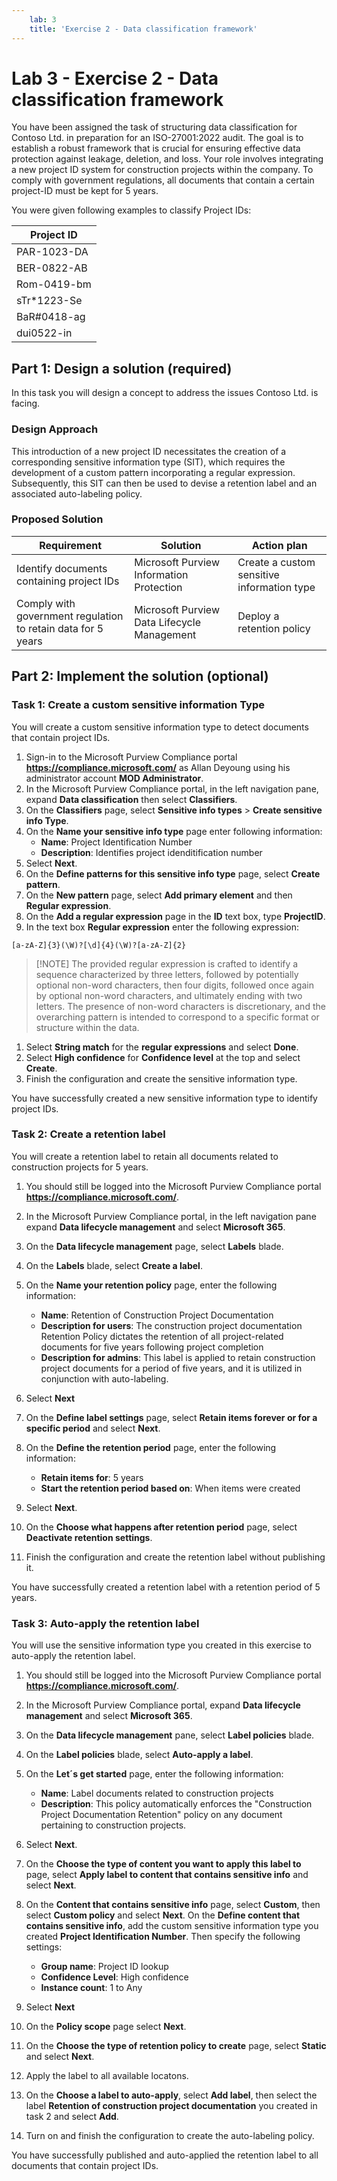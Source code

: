 ```yaml
---
    lab: 3
    title: 'Exercise 2 - Data classification framework'
---
```



# Lab 3 - Exercise 2 - Data classification framework

You have been assigned the task of structuring data classification for Contoso Ltd. in preparation for an ISO-27001:2022 audit. The goal is to establish a robust framework that is crucial for ensuring effective data protection against leakage, deletion, and loss. Your role involves integrating a new project ID system for construction projects within the company. To comply with government regulations, all documents that contain a certain project-ID must be kept for 5 years.

You were given following examples to classify Project IDs:

|Project ID|
|----|
|PAR-1023-DA|
|BER-0822-AB|
|Rom-0419-bm|
|sTr*1223-Se|
|BaR#0418-ag|
|dui0522-in|

## Part 1: Design a solution (required)

In this task you will design a concept to address the issues Contoso Ltd. is facing.

### Design Approach

This introduction of a new project ID necessitates the creation of a corresponding sensitive information type (SIT), which requires the development of a custom pattern incorporating a regular expression. Subsequently, this SIT can then be used to devise a retention label and an associated auto-labeling policy.

### Proposed Solution

|Requirement|Solution|Action plan|
|----|----|----|
|Identify documents containing project IDs|Microsoft Purview Information Protection|Create a custom sensitive information type|
|Comply with government regulation to retain data for 5 years| Microsoft Purview Data Lifecycle Management|Deploy a retention policy|

## Part 2: Implement the solution (optional)

### Task 1: Create a custom sensitive information Type

You will create a custom sensitive information type to detect documents that contain project IDs.

1. Sign-in to the Microsoft Purview Compliance portal **https://compliance.microsoft.com/** as Allan Deyoung using his administrator account **MOD Administrator**.
1. In the Microsoft Purview Compliance portal, in the left navigation pane, expand **Data classification** then select **Classifiers**.
3. On the **Classifiers** page, select **Sensitive info types** > **Create sensitive info Type**.
4. On the **Name your sensitive info type** page enter following information:
    - **Name**: Project Identification Number
    - **Description**: Identifies project idenditification number
1. Select **Next**.
1. On the **Define patterns for this sensitive info type** page, select **Create pattern**.
1. On the **New pattern** page, select **Add primary element** and then **Regular expression**.
1. On the **Add a regular expression** page in the **ID** text box, type **ProjectID**.
1. In the text box **Regular expression** enter the following expression:

```
[a-zA-Z]{3}(\W)?[\d]{4}(\W)?[a-zA-Z]{2}
```

> [!NOTE] The provided regular expression is crafted to identify a sequence characterized by three letters, followed by potentially optional non-word characters, then four digits, followed once again by optional non-word characters, and ultimately ending with two letters. The presence of non-word characters is discretionary, and the overarching pattern is intended to correspond to a specific format or structure within the data.

1. Select **String match** for the **regular expressions** and select **Done**.
1. Select **High confidence** for **Confidence level** at the top and select **Create**.
1. Finish the configuration and create the sensitive information type.

You have successfully created a new sensitive information type to identify project IDs.

### Task 2: Create a retention label

You will create a retention label to retain all documents related to construction projects for 5 years.

1. You should still be logged into the Microsoft Purview Compliance portal **https://compliance.microsoft.com/**.
1. In the Microsoft Purview Compliance portal, in the left navigation pane expand **Data lifecycle management** and select **Microsoft 365**.
1. On the **Data lifecycle management** page, select **Labels** blade.
1. On the **Labels** blade, select **Create a label**.
1. On the **Name your retention policy** page, enter the following information:

    - **Name**: Retention of Construction Project Documentation
    - **Description for users**: The construction project documentation Retention Policy dictates the retention of all project-related documents for five years following project completion
    - **Description for admins**: This label is applied to retain construction project documents for a period of five years, and it is utilized in conjunction with auto-labeling.

1. Select **Next**
1. On the **Define label settings** page, select **Retain items forever or for a specific period** and select **Next**.
1. On the **Define the retention period** page, enter the following information:

    - **Retain items for**: 5 years
    - **Start the retention period based on**: When items were created

1. Select **Next**.
1. On the **Choose what happens after retention period** page, select **Deactivate retention settings**.
1. Finish the configuration and create the retention label without publishing it.

You have successfully created a retention label with a retention period of 5 years.

### Task 3: Auto-apply the retention label

You will use the sensitive information type you created in this exercise to auto-apply the retention label.

1. You should still be logged into the Microsoft Purview Compliance portal **https://compliance.microsoft.com/**.
1. In the Microsoft Purview Compliance portal, expand **Data lifecycle management** and select **Microsoft 365**.
1. On the **Data lifecycle management** pane, select **Label policies** blade.
1. On the **Label policies** blade, select **Auto-apply a label**.
1. On the **Let´s get started** page, enter the following information:

    - **Name**: Label documents related to construction projects
    - **Description**: This policy automatically enforces the "Construction Project Documentation Retention" policy on any document pertaining to construction projects.

1. Select **Next**.
1. On the **Choose the type of content you want to apply this label to** page, select **Apply label to content that contains sensitive info** and select **Next**.
1. On the **Content that contains sensitive info** page, select **Custom**, then select **Custom policy** and select **Next**.
On the **Define content that contains sensitive info**, add the custom sensitive information type you created **Project Identification Number**. Then specify the following settings:

    - **Group name**: Project ID lookup
    - **Confidence Level**: High confidence
    - **Instance count**: 1 to Any

1. Select **Next**
1. On the **Policy scope** page select **Next**.
1. On the **Choose the type of retention policy to create** page, select **Static** and select **Next**.
1. Apply the label to all available locatons.
1. On the **Choose a label to auto-apply**, select **Add label**, then select the label **Retention of construction project documentation** you created in task 2 and select **Add**.
1. Turn on and finish the configuration to create the auto-labeling policy.

You have successfully published and auto-applied the retention label to all documents that contain project IDs.